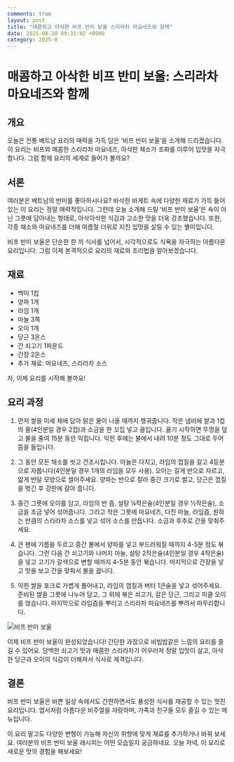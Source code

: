 ```yaml
---
comments: true
layout: post
title: "매콤하고 아삭한 비프 반미 보울 스리라차 마요네즈와 함께"
date: 2025-08-20 09:31:02 +0900
category: 2025-8
---
```


# 매콤하고 아삭한 비프 반미 보울: 스리라차 마요네즈와 함께

## 개요  
오늘은 전통 베트남 요리의 매력을 가득 담은 ‘비프 반미 보울’을 소개해 드리겠습니다. 이 요리는 비프와 매콤한 스리라차 마요네즈, 아삭한 채소가 조화를 이루어 입맛을 자극합니다. 그럼 함께 요리의 세계로 들어가 볼까요?

## 서론  
여러분은 베트남의 반미를 좋아하시나요? 바삭한 바게트 속에 다양한 재료가 가득 들어 있는 이 요리는 정말 매력적입니다. 그런데 오늘 소개해 드릴 ‘비프 반미 보울’은 속이 아닌 그릇에 담아내는 형태로, 아삭아삭한 식감과 고소한 맛을 더욱 강조했습니다. 또한, 각종 채소와 마요네즈를 더해 여름철 더위로 지친 입맛을 살릴 수 있는 별미입니다. 

비프 반미 보울은 단순한 한 끼 식사를 넘어서, 시각적으로도 식욕을 자극하는 아름다운 요리입니다. 그럼 이제 본격적으로 요리의 재료와 조리법을 알아보겠습니다.

## 재료  
- 백미 1컵
- 양파 1개
- 라임 1개
- 마늘 3쪽
- 오이 1개
- 당근 3온스
- 간 쇠고기 1파운드
- 간장 2온스
- 추가 재료: 마요네즈, 스리라차 소스  

자, 이제 요리를 시작해 볼까요!

## 요리 과정  
1. 먼저 쌀을 미세 체에 담아 맑은 물이 나올 때까지 헹궈줍니다. 작은 냄비에 쌀과 1컵의 물(4인분일 경우 2컵)과 소금을 한 꼬집 넣고 끓입니다. 끓기 시작하면 뚜껑을 덮고 불을 줄여 15분 동안 익힙니다. 익힌 후에는 불에서 내려 10분 정도 그대로 두어 뜸을 들입니다.  

2. 그 동안 모든 채소를 씻고 건조시킵니다. 마늘은 다지고, 라임의 껍질을 갈고 4등분으로 자릅니다(4인분일 경우 1개의 라임을 모두 사용). 오이는 길게 반으로 자르고, 얇게 반달 모양으로 썰어주세요. 양파는 반으로 잘라 중간 크기로 썰고, 당근은 껍질을 벗긴 후 강판에 갈아 줍니다.  

3. 중간 그릇에 오이를 담고, 라임의 반 즙, 설탕 ¼작은술(4인분일 경우 ½작은술), 소금을 조금 넣어 섞어줍니다. 그리고 작은 그릇에 마요네즈, 다진 마늘, 라임즙, 원하는 만큼의 스리라차 소스를 넣고 섞어 소스를 만듭니다. 소금과 후추로 간을 맞춰주세요.  

4. 큰 팬에 기름을 두르고 중간 불에서 양파를 넣고 부드러워질 때까지 4-5분 정도 볶습니다. 그런 다음 간 쇠고기와 나머지 마늘, 설탕 2작은술(4인분일 경우 4작은술)을 넣고 고기가 갈색으로 변할 때까지 4-5분 동안 볶습니다. 마지막으로 간장을 넣고 맛을 보고 간을 맞춰서 불을 끕니다.

5. 익힌 쌀을 포크로 가볍게 풀어내고, 라임의 껍질과 버터 1큰술을 넣고 섞어주세요. 준비된 쌀을 그릇에 나누어 담고, 그 위에 볶은 쇠고기, 갈은 당근, 그리고 피클 오이를 얹습니다. 마지막으로 라임즙을 뿌리고 스리라차 마요네즈를 뿌려서 마무리합니다.  

![비프 반미 보울](https://www.themealdb.com/images/media/meals/z0ageb1583189517.jpg)  

이제 비프 반미 보울이 완성되었습니다! 간단한 과정으로 비빔밥같은 느낌의 요리를 즐길 수 있어요. 담백한 쇠고기 맛과 매콤한 스리라차가 어우러져 정말 입맛이 살고, 아삭한 당근과 오이의 식감이 더해져서 식사로 제격입니다.

## 결론  
비프 반미 보울은 바쁜 일상 속에서도 간편하면서도 풍성한 식사를 제공할 수 있는 멋진 요리입니다. 엽서처럼 아름다운 비주얼을 자랑하며, 가족과 친구들 모두 즐길 수 있는 메뉴입니다. 

이 요리 말고도 다양한 변형이 가능해 자신의 취향에 맞게 재료를 추가하거나 바꿔 보세요. 여러분의 비프 반미 보울 레시피는 어떤 모습일지 궁금하네요. 오늘 저녁, 이 요리로 새로운 맛의 경험을 해보세요!